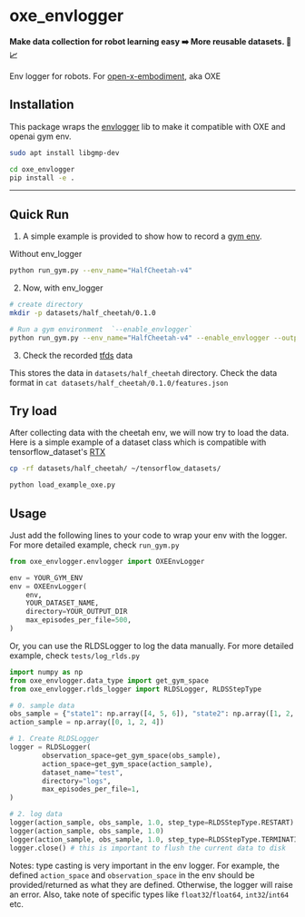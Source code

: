 # oxe_envlogger

**Make data collection for robot learning easy ➡️ More reusable datasets. 🤖📈**

Env logger for robots. For [open-x-embodiment](https://robotics-transformer-x.github.io/), aka OXE

## Installation

This package wraps the [envlogger](https://github.com/google-deepmind/envlogger) lib to make it compatible with OXE and openai gym env.

```bash
sudo apt install libgmp-dev

cd oxe_envlogger
pip install -e .
```

---

## Quick Run

1. A simple example is provided to show how to record a [gym env](https://www.gymlibrary.dev/api/core/).

Without env_logger
```bash
python run_gym.py --env_name="HalfCheetah-v4" 
```

2. Now, with env_logger

```bash
# create directory
mkdir -p datasets/half_cheetah/0.1.0

# Run a gym environment  `--enable_envlogger`
python run_gym.py --env_name="HalfCheetah-v4" --enable_envlogger --output_dir="datasets/half_cheetah/0.1.0"
```

3. Check the recorded [tfds](https://www.tensorflow.org/datasets/api_docs/python/tfds) data

This stores the data in `datasets/half_cheetah` directory. Check the data format in `cat datasets/half_cheetah/0.1.0/features.json`

## Try load 

After collecting data with the cheetah env, we will now try to load the data.
Here is a simple example of a dataset class which is compatible with tensorflow_dataset's [RTX](https://github.com/tensorflow/datasets/tree/master/tensorflow_datasets/robotics)

```bash
cp -rf datasets/half_cheetah/ ~/tensorflow_datasets/

python load_example_oxe.py
```

## Usage

Just add the following lines to your code to wrap your env with the logger. For more detailed example, check `run_gym.py`

```py
from oxe_envlogger.envlogger import OXEEnvLogger

env = YOUR_GYM_ENV
env = OXEEnvLogger(
    env,
    YOUR_DATASET_NAME,
    directory=YOUR_OUTPUT_DIR
    max_episodes_per_file=500,
)
```

Or, you can use the RLDSLogger to log the data manually. For more detailed example, check `tests/log_rlds.py`

```py
import numpy as np
from oxe_envlogger.data_type import get_gym_space
from oxe_envlogger.rlds_logger import RLDSLogger, RLDSStepType

# 0. sample data
obs_sample = {"state1": np.array([4, 5, 6]), "state2": np.array([1, 2, 3]),}
action_sample = np.array([0, 1, 2, 4])

# 1. Create RLDSLogger
logger = RLDSLogger(
        observation_space=get_gym_space(obs_sample),
        action_space=get_gym_space(action_sample),
        dataset_name="test",
        directory="logs",
        max_episodes_per_file=1,
)

# 2. log data
logger(action_sample, obs_sample, 1.0, step_type=RLDSStepType.RESTART)
logger(action_sample, obs_sample, 1.0)
logger(action_sample, obs_sample, 1.0, step_type=RLDSStepType.TERMINATION)
logger.close() # this is important to flush the current data to disk
```

Notes: type casting is very important in the env logger. For example, the defined `action_space` and `observation_space` in the env should be provided/returned as what they are defined. Otherwise, the logger will raise an error. Also, take note of specific types like `float32`/`float64`, `int32`/`int64` etc.
